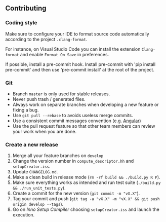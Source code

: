 ## Contributing

### Coding style

Make sure to configure your IDE to format source code automatically according to the project `.clang-format`.

For instance, on Visual Studio Code you can install the extension `Clang-format` and enable `Format On Save` in preferences.

If possible, install a pre-commit hook. Install pre-commit with 'pip install pre-commit' and then use 'pre-commit install' at the root of the project.

### Git

- Branch `master` is only used for stable releases.
- Never push trash / generated files.
- Always work on separate branches when developing a new feature or fixing a bug.
- Use `git pull --rebase` to avoids useless merge commits.
- Use a consistent commit messages convention (e.g. [Angular](https://github.com/angular/angular/blob/master/CONTRIBUTING.md#commit))
- Use the pull request feature so that other team members can review your work when you are done.

### Create a new release

1. Merge all your feature branches on `develop`
2. Change the version number in `compute_descriptor.hh` and `setupCreator.iss`.
3. Update `CHANGELOG.md`.
4. Make a clean build in release mode (`rm -rf build && ./build.py R P`).
5. Make sure everything works as intended and run test suite (`./build.py && ./run_unit_tests.py`).
6. Create a commit for the new version (`git commit -m "vX.X"`).
7. Tag your commit and push (`git tag -a "vX.X" -m "vX.X" && git push origin develop --tags`).
8. Go on *Inno Setup Compiler* choosing `setupCreator.iss` and launch the execution.
